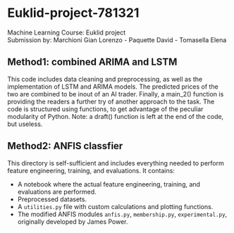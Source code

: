 # Euklid-project-781321
Machine Learning Course: Euklid project  
Submission by: Marchioni Gian Lorenzo - Paquette David - Tomasella Elena

## Method1: combined ARIMA and LSTM 

This code includes data cleaning and preprocessing, as well as the implementation of LSTM and ARIMA models. The predicted prices of the two are combined to be inout of an AI trader. Finally, a main_2() function is providing the readers a further try of another approach to the task.  The code is structured using functions, to get advantage of the peculiar modularity of Python.  Note: a draft() function is left at the end of the code, but useless.

## Method2: ANFIS classfier  
This directory is self-sufficient and includes everything needed to perform feature engineering, training, and evaluations. It contains:
- A notebook where the actual feature engineering, training, and evaluations are performed.
- Preprocessed datasets.
- A `utilities.py` file with custom calculations and plotting functions.
- The modified ANFIS modules `anfis.py`, `membership.py`, `experimental.py`, originally developed by James Power.

